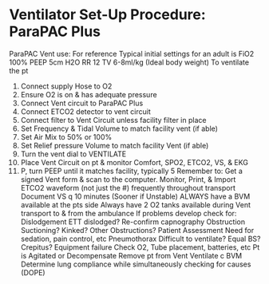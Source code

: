 # Ventilator Set-Up Procedure: ParaPAC Plus

ParaPAC Vent use:
For reference  Typical initial settings for an adult is
FiO2  100%
PEEP  5cm H2O
RR  12
TV  6-8ml/kg (Ideal body weight)
To ventilate the pt
1.	Connect supply Hose to O2
2.	Ensure O2 is on & has adequate pressure
3.	Connect Vent circuit to ParaPAC Plus
4.	Connect ETCO2 detector to vent circuit
5.	Connect filter to Vent Circuit unless facility filter in place
6.	Set Frequency & Tidal Volume to match facility vent (if able)
7.	Set Air Mix to 50% or 100%
8.	Set Relief pressure Volume to match facility Vent (if able)
9.	Turn the vent dial to VENTILATE
10.	Place Vent Circuit on pt & monitor Comfort, SPO2,
ETCO2, VS, & EKG
11.	P, turn PEEP until it matches facility, typically 5
Remember to:
Get a signed Vent form & scan to the computer.
Monitor, Print, & Import ETCO2 waveform (not just the #)
frequently throughout transport
Document VS q 10 minutes (Sooner if Unstable)
ALWAYS have a BVM available at the pts side
Always have 2 O2 tanks available during Vent transport to & from the ambulance If problems develop check for:
Dislodgement  ETT dislodged? Re-confirm capnography
Obstruction  Suctioning? Kinked? Other Obstructions?
Patient Assessment  Need for sedation, pain control, etc
Pneumothorax  Difficult to ventilate? Equal BS? Crepitus?
Equipment failure  Check O2, Tube placement, batteries, etc
Pt is Agitated or Decompensate  Remove pt from Vent  Ventilate c BVM  Determine lung compliance while simultaneously checking for causes (DOPE)
